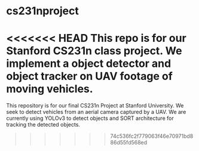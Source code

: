 # cs231nproject

<<<<<<< HEAD
This repo is for our Stanford CS231n class project. We implement a object detector and object tracker on UAV footage of moving vehicles.
=======
This repository is for our final CS231n Project at Stanford University. We seek to detect vehicles from an aerial camera captured by a UAV. We are currently using YOLOv3 to detect objects and SORT architecture for tracking the detected objects.
>>>>>>> 74c536fc2f779063f46e70971bd886d55fd568ed
